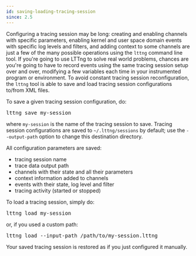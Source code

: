 ```yaml
---
id: saving-loading-tracing-session
since: 2.5
---
```


Configuring a tracing session may be long: creating and enabling
channels with specific parameters, enabling kernel and user space
domain events with specific log levels and filters, and adding context
to some channels are just a few of the many possible operations using
the `lttng` command line tool. If you're going to use LTTng to solve real
world problems, chances are you're going to have to record events using
the same tracing session setup over and over, modifying a few variables
each time in your instrumented program or environment. To avoid
constant tracing session reconfiguration, the `lttng` tool is able to
save and load tracing session configurations to/from XML files.

To save a given tracing session configuration, do:

<pre class="term">
lttng save my-session
</pre>

where `my-session` is the name of the tracing session to save. Tracing
session configurations are saved to `~/.lttng/sessions` by default;
use the `--output-path` option to change this destination directory.

All configuration parameters are saved:

  * tracing session name
  * trace data output path
  * channels with their state and all their parameters
  * context information added to channels
  * events with their state, log level and filter
  * tracing activity (started or stopped)

To load a tracing session, simply do:

<pre class="term">
lttng load my-session
</pre>

or, if you used a custom path:

<pre class="term">
lttng load --input-path /path/to/my-session.lttng
</pre>

Your saved tracing session is restored as if you just configured
it manually.
